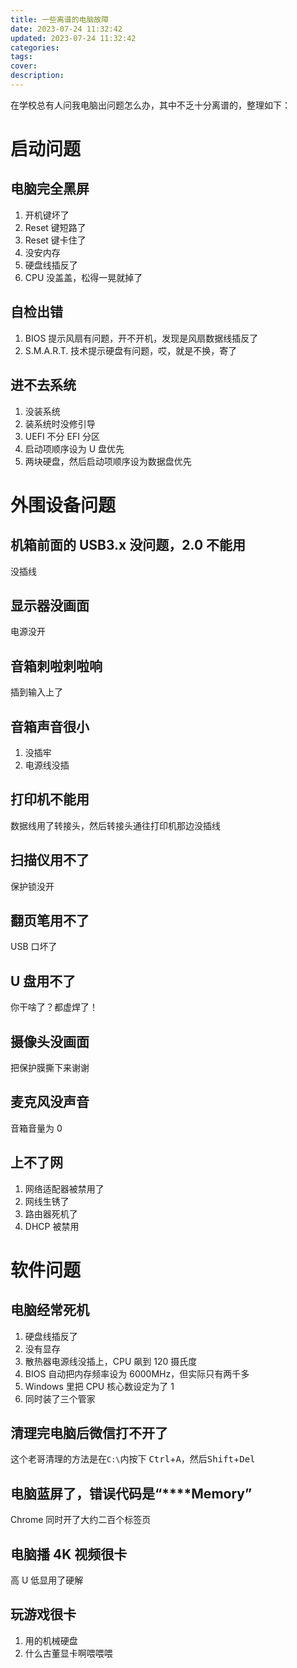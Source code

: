 ```yaml
---
title: 一些离谱的电脑故障
date: 2023-07-24 11:32:42
updated: 2023-07-24 11:32:42
categories:
tags:
cover:
description:
---
```


在学校总有人问我电脑出问题怎么办，其中不乏十分离谱的，整理如下：

# 启动问题

## 电脑完全黑屏

1. 开机键坏了
2. Reset 键短路了
3. Reset 键卡住了
4. 没安内存
5. 硬盘线插反了
6. CPU 没盖盖，松得一晃就掉了

## 自检出错

1. BIOS 提示风扇有问题，开不开机，发现是风扇数据线插反了
2. S.M.A.R.T. 技术提示硬盘有问题，哎，就是不换，寄了

## 进不去系统

1. 没装系统
2. 装系统时没修引导
3. UEFI 不分 EFI 分区
4. 启动项顺序设为 U 盘优先
5. 两块硬盘，然后启动项顺序设为数据盘优先

# 外围设备问题

## 机箱前面的 USB3.x 没问题，2.0 不能用

没插线

## 显示器没画面

电源没开

## 音箱刺啦刺啦响

插到输入上了

## 音箱声音很小

1. 没插牢
2. 电源线没插

## 打印机不能用

数据线用了转接头，然后转接头通往打印机那边没插线

## 扫描仪用不了

保护锁没开

## 翻页笔用不了

USB 口坏了

## U 盘用不了

你干啥了？都虚焊了！

## 摄像头没画面

把保护膜撕下来谢谢

## 麦克风没声音

音箱音量为 0

## 上不了网

1. 网络适配器被禁用了
2. 网线生锈了
3. 路由器死机了
4. DHCP 被禁用

# 软件问题

## 电脑经常死机

1. 硬盘线插反了
2. 没有显存
3. 散热器电源线没插上，CPU 飙到 120 摄氏度
4. BIOS 自动把内存频率设为 6000MHz，但实际只有两千多
5. Windows 里把 CPU 核心数设定为了 1
6. 同时装了三个管家

## 清理完电脑后微信打不开了

这个老哥清理的方法是在`C:\`内按下 <kbd>Ctrl</kbd>+<kbd>A</kbd>，然后<kbd>Shift</kbd>+<kbd>Del</kbd>

## 电脑蓝屏了，错误代码是“****Memory”

Chrome 同时开了大约二百个标签页

## 电脑播 4K 视频很卡

高 U 低显用了硬解

## 玩游戏很卡

1. 用的机械硬盘
2. 什么古董显卡啊喂喂喂
